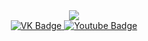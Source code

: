 <div id="header" align="center">
  <img src="https://media.giphy.com/media/3XwdIurpTkRnk5punB/giphy.gif"/>
</div>
<div id="badges" align="center">
  <a href="[Vk.com/krowl9n](https://vk.com/krowl9n)">
    <img src="https://img.shields.io/badge/VK-blue?style=for-the-badge&logo=VK&logoColor=white" alt="VK Badge"/>
  </a>
  <a href="(https://www.youtube.com/channel/UCP1nmOeMuZWr0xpz6dWm3Jw)">
    <img src="https://img.shields.io/badge/YouTube-red?style=for-the-badge&logo=youtube&logoColor=white" alt="Youtube Badge"/>
  </a>
</div>
